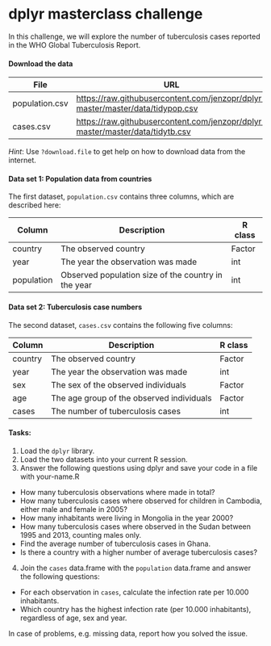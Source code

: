 # dplyr masterclass challenge

In this challenge, we will explore the number of tuberculosis cases reported in the WHO Global Tuberculosis Report.

#### Download the data

File | URL
---- | ---
population.csv | https://raw.githubusercontent.com/jenzopr/dplyr-master/master/data/tidypop.csv
cases.csv | https://raw.githubusercontent.com/jenzopr/dplyr-master/master/data/tidytb.csv

*Hint*: Use `?download.file` to get help on how to download data from the internet.

#### Data set 1: Population data from countries

The first dataset, `population.csv` contains three columns, which are described here:

Column | Description | R class
------ | ----------- | -------
country | The observed country | Factor
year | The year the observation was made | int
population | Observed population size of the country in the year | int

#### Data set 2: Tuberculosis case numbers

The second dataset, `cases.csv` contains the following five columns:

Column | Description | R class
------ | ----------- | -------
country | The observed country | Factor
year | The year the observation was made | int
sex | The sex of the observed individuals | Factor
age | The age group of the observed individuals | Factor
cases | The number of tuberculosis cases | int

#### Tasks:

1. Load the `dplyr` library.
2. Load the two datasets into your current R session.
3. Answer the following questions using dplyr and save your code in a file with your-name.R
 + How many tuberculosis observations where made in total?
 + How many tuberculosis cases where observed for children in Cambodia, either male and female in 2005?
 + How many inhabitants were living in Mongolia in the year 2000?
 + How many tuberculosis cases where observed in the Sudan between 1995 and 2013, counting males only.
 + Find the average number of tuberculosis cases in Ghana.
 + Is there a country with a higher number of average tuberculosis cases?
4. Join the `cases` data.frame with the `population` data.frame and answer the following questions:
 + For each observation in `cases`, calculate the infection rate per 10.000 inhabitants.
 + Which country has the highest infection rate (per 10.000 inhabitants), regardless of age, sex and year.
 
In case of problems, e.g. missing data, report how you solved the issue.
